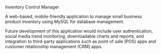 Inventory Control Manager

A web-based, mobile-friendly application to manage small business product inventory using MySQL for database management. 

Future development of this application would include user authentication, social media trend monitoring, downloadable charts and reports, and integration to third-party applications such as point of sale (POS) apps and customer relationship management (CRM) apps.




